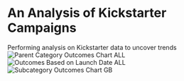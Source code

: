 # An Analysis of Kickstarter Campaigns
Performing analysis on Kickstarter data to uncover trends
![Parent Category Outcomes Chart ALL](https://user-images.githubusercontent.com/82486488/158918494-05fabf02-ed34-45bd-8eb9-e12e1f962f55.png)
![Outcomes Based on Launch Date ALL](https://user-images.githubusercontent.com/82486488/158918519-a2802134-58b5-4a65-852c-d1011966ceb0.png)
![Subcategory Outcomes Chart GB](https://user-images.githubusercontent.com/82486488/158918523-ca974abb-7ef8-4735-b1ff-83f2a7137000.png)
